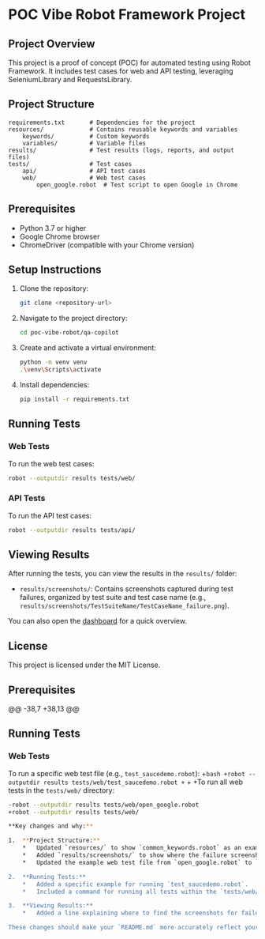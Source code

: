 # POC Vibe Robot Framework Project

## Project Overview
This project is a proof of concept (POC) for automated testing using Robot Framework. It includes test cases for web and API testing, leveraging SeleniumLibrary and RequestsLibrary.

## Project Structure
```
requirements.txt       # Dependencies for the project
resources/             # Contains reusable keywords and variables
    keywords/          # Custom keywords
    variables/         # Variable files
results/               # Test results (logs, reports, and output files)
tests/                 # Test cases
    api/               # API test cases
    web/               # Web test cases
        open_google.robot  # Test script to open Google in Chrome
```

## Prerequisites
- Python 3.7 or higher
- Google Chrome browser
- ChromeDriver (compatible with your Chrome version)

## Setup Instructions
1. Clone the repository:
   ```bash
   git clone <repository-url>
   ```
2. Navigate to the project directory:
   ```bash
   cd poc-vibe-robot/qa-copilot
   ```
3. Create and activate a virtual environment:
   ```bash
   python -m venv venv
   .\venv\Scripts\activate
   ```
4. Install dependencies:
   ```bash
   pip install -r requirements.txt
   ```

## Running Tests
### Web Tests
To run the web test cases:
```bash
robot --outputdir results tests/web/
```

### API Tests
To run the API test cases:
```bash
robot --outputdir results tests/api/
```

## Viewing Results
After running the tests, you can view the results in the `results/` folder:
- `results/screenshots/`: Contains screenshots captured during test failures, organized by test suite and test case name (e.g., `results/screenshots/TestSuiteName/TestCaseName_failure.png`).

You can also open the [dashboard](results/dashboard.html) for a quick overview.

## License
This project is licensed under the MIT License.

## Prerequisites
@@ -38,7 +38,13 @@
## Running Tests
### Web Tests
To run a specific web test file (e.g., `test_saucedemo.robot`):
+```bash
+robot --outputdir results tests/web/test_saucedemo.robot
+```
+
+To run all web tests in the `tests/web/` directory:
```bash
-robot --outputdir results tests/web/open_google.robot
+robot --outputdir results tests/web/

**Key changes and why:**

1.  **Project Structure:**
    *   Updated `resources/` to show `common_keywords.robot` as an example, which is more accurate to your current setup.
    *   Added `results/screenshots/` to show where the failure screenshots will be stored, making it clear how they are organized.
    *   Updated the example web test file from `open_google.robot` to `test_saucedemo.robot` as it's the more prominent example now.

2.  **Running Tests:**
    *   Added a specific example for running `test_saucedemo.robot`.
    *   Included a command for running all tests within the `tests/web/` directory, which is a common use case.

3.  **Viewing Results:**
    *   Added a line explaining where to find the screenshots for failed tests and their naming convention. This is a crucial piece of information given the new `Capture Page On Failure` keyword.

These changes should make your `README.md` more accurately reflect your project's current capabilities and structure, making it more helpful for anyone (including your future self!) looking at the project.
